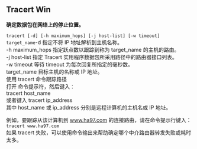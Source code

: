 ## Tracert Win

**确定数据包在网络上的停止位置。**
  
`tracert [-d] [-h maximum_hops] [-j host-list] [-w timeout] target_name`-d 指定不将 IP 地址解析到主机名称。  
-h maximum_hops 指定跃点数以跟踪到称为 target_name 的主机的路由。  
-j host-list 指定 Tracert 实用程序数据包所采用路径中的路由器接口列表。  
-w timeout 等待 timeout 为每次回复所指定的毫秒数。  
target_name 目标主机的名称或 IP 地址。  
使用 tracert 命令跟踪路径  
打开 命令提示符，然后键入：  
tracert host_name  
或者键入 tracert ip_address  
其中 host_name 或 ip_address 分别是远程计算机的主机名或 IP 地址。  


例如，要跟踪从该计算机到 www.ha97.com 的连接路由，请在命令提示行键入：
`tracert www.ha97.com
`  
如果 tracert 失败，可以使用命令输出来帮助确定哪个中介路由器转发失败或耗时太多。  
